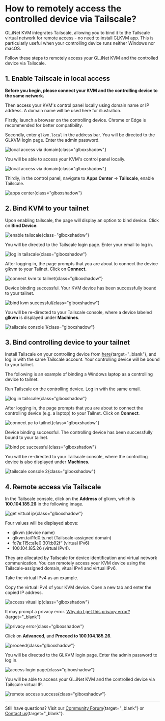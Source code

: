 # How to remotely access the controlled device via Tailscale?

GL.iNet KVM integrates Tailscale, allowing you to bind it to the Tailscale virtual network for remote access - no need to install GLKVM app. This is particularly useful when your controlling device runs neither Windows nor macOS. 

Follow these steps to remotely access your GL.iNet KVM and the controlled device via Tailscale.

## 1. Enable Tailscale in local access

**Before you begin, please connect your KVM and the controlling device to the same network.**

Then access your KVM's control panel locally using domain name or IP address. A domain name will be used here for illustration.

Firstly, launch a browser on the controlling device. Chrome or Edge is recommended for better compatibility.
    
Secondly, enter `glkvm.local` in the address bar. You will be directed to the GLKVM login page. Enter the admin password.

![local access via domain](https://static.gl-inet.com/docs/kvm/faq/local_access_controlled_device_via_browser/local_access_domain.png){class="glboxshadow"}

You will be able to access your KVM's control panel locally.

![local access via domain](https://static.gl-inet.com/docs/kvm/faq/remote_access_controlled_device_via_tailscale/local_access_domain.png){class="glboxshadow"}

Thirdly, in the control panel, navigate to **Apps Center** -> **Tailscale**, enable Tailscale.

![apps center](https://static.gl-inet.com/docs/kvm/faq/remote_access_controlled_device_via_tailscale/apps_center.jpg){class="glboxshadow"}

## 2. Bind KVM to your tailnet

Upon enabling tailscale, the page will display an option to bind device. Click on **Bind Device**.

![enable tailscale](https://static.gl-inet.com/docs/kvm/faq/remote_access_controlled_device_via_tailscale/enable_tailscale.png){class="glboxshadow"}

You will be directed to the Tailscale login page. Enter your email to log in.

![log in tailscale](https://static.gl-inet.com/docs/kvm/faq/remote_access_controlled_device_via_tailscale/log_in_tailscale.png){class="glboxshadow"}

After logging in, the page prompts that you are about to connect the device glkvm to your Tailnet. Click on **Connect**.

![connect kvm to tailnet](https://static.gl-inet.com/docs/kvm/faq/remote_access_controlled_device_via_tailscale/connect_kvm_to_tailscale.png){class="glboxshadow"}

Device binding successful. Your KVM device has been successfully bound to your tailnet. 

![bind kvm successful](https://static.gl-inet.com/docs/kvm/faq/remote_access_controlled_device_via_tailscale/bind_kvm_successful.png){class="glboxshadow"}

You will be re-directed to your Tailscale console, where a device labeled **glkvm** is displayed under **Machines**.

![tailscale console 1](https://static.gl-inet.com/docs/kvm/faq/remote_access_controlled_device_via_tailscale/tailscale_panel_1.png){class="glboxshadow"}

## 3. Bind controlling device to your tailnet

Install Tailscale on your controlling device from [here](https://tailscale.com/download){target="_blank"}, and log in with the same Tailscale account. Your controlling device will be bound to your tailnet.

The following is an example of binding a Windows laptop as a controlling device to tailnet.

Run Tailscale on the controlling device. Log in with the same email.

![log in tailscale](https://static.gl-inet.com/docs/kvm/faq/remote_access_controlled_device_via_tailscale/log_in_tailscale.png){class="glboxshadow"}

After logging in, the page prompts that you are about to connect the controlling device (e.g. a laptop) to your Tailnet. Click on **Connect**.

![connect pc to tailnet](https://static.gl-inet.com/docs/kvm/faq/remote_access_controlled_device_via_tailscale/connect_pc_to_tailscale.png){class="glboxshadow"}

Device binding successful. The controlling device has been successfully bound to your tailnet. 

![bind pc successful](https://static.gl-inet.com/docs/kvm/faq/remote_access_controlled_device_via_tailscale/bind_pc_successful.png){class="glboxshadow"}

You will be re-directed to your Tailscale console, where the controlling device is also displayed under **Machines**.

![tailscale console 2](https://static.gl-inet.com/docs/kvm/faq/remote_access_controlled_device_via_tailscale/tailscale_panel_2.png){class="glboxshadow"}

## 4. Remote access via Tailscale

In the Tailscale console, click on the **Address** of glkvm, which is **100.104.185.26** in the following image.

![get vittual ip](https://static.gl-inet.com/docs/kvm/faq/remote_access_controlled_device_via_tailscale/get_vitual_ip.png){class="glboxshadow"}

Four values will be displayed above:

- glkvm (device name)
- glkvm.tail1fd0.ts.net (Tailscale-assigned domain)
- fd7a:115c:a1e0:301:b92f” (virtual IPv6)
- 100.104.185.26 (virtual IPv4). 

They are allocated by Tailscale for device identification and virtual network communication. You can remotely access your KVM device using the Tailscale-assigned domain, vitual IPv4 and virtual IPv6.

Take the virtual IPv4 as an example.

Copy the virtual IPv4 of your KVM device. Open a new tab and enter the copied IP address.

![access vitual ip](https://static.gl-inet.com/docs/kvm/faq/remote_access_controlled_device_via_tailscale/enter_vitual_ip.png){class="glboxshadow"}

It may prompt a privacy error. [Why do I get this privacy error?](privacy_error_from_your_browser.md){target="_blank"}

![privacy error](https://static.gl-inet.com/docs/kvm/faq/remote_access_controlled_device_via_tailscale/privacy_error.png){class="glboxshadow"}

Click on **Advanced**, and **Proceed to 100.104.185.26**.

![proceed](https://static.gl-inet.com/docs/kvm/faq/remote_access_controlled_device_via_tailscale/proceed.png){class="glboxshadow"}

You will be directed to the GLKVM login page. Enter the admin password to log in. 

![access login page](https://static.gl-inet.com/docs/kvm/faq/remote_access_controlled_device_via_tailscale/access_login_page.png){class="glboxshadow"}

You will be able to access your GL.iNet KVM and the controlled device via Tailscale virtual IP.

![remote access success](https://static.gl-inet.com/docs/kvm/faq/remote_access_controlled_device_via_tailscale/remote_access_via_tailscale.png){class="glboxshadow"}

---

Still have questions? Visit our [Community Forum](https://forum.gl-inet.com){target="_blank"} or [Contact us](https://www.gl-inet.com/contacts/){target="_blank"}.